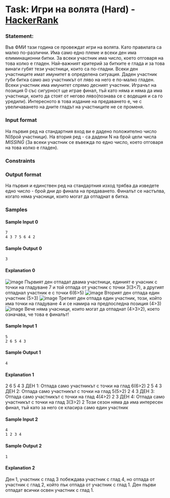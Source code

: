 # Task: Игри на волята (Hard) - [HackerRank](<https://www.hackerrank.com/contests/sda-hw-5-2023/challenges/challenge-3105>)


### Statement:

Във ФМИ тази година се провеждат игри на волята. Като правилата са малко по-различни. Има само едно племе и всеки ден има елиминационни битки. За всеки участник има число, което отговаря на това колко е гладен. Най-важният критерий за битките е глада и за това винаги губят тези участници, които са по-гладни. Всеки ден участниците имат имунитет в определена ситуация. Даден участник губи битка само ако участникът от ляво на него е по-малко гладен. Всеки участник има имунитет спрямо десният участник. Играчът на позиция 0 със сигурност ще играе финал, тъй като няма и няма да има участници, които да стоят от негово ляво(познава се с водещия и са го уредили). Интересното в това издание на предаването е, че с увеличаването на дните гладът на участниците не се променя.


### Input format

На първия ред на стандартния вход ви е дадено положително число N(брой участници). На втория ред - са дадени N на брой цели числа $MISSING$ (За всеки участник се въвежда по едно число, което отговаря на това колко е гладен).


### Constraints



### Output format

На първия и единствен ред на стандартния изход трябва да изведете едно число - брой дни до финала на предаването. Финалът се настъпва, когато няма учасници, които могат да отпаднат в битка.


### Samples


#### Sample Input 0
```
7
4 3 7 5 6 4 2 
```

#### Sample Output 0
```
3
```

#### Explanation 0
<img src="https://s3.amazonaws.com/hr-assets/0/1635467458-bcf681407d-11.png" alt="image" title="">
Първият ден отпадат двама участници, единият е учасник с точки на гладуване 7 и той отпада от участник с точки 3(3&lt;7), а другият отпаднал участник е с точки 6(6&gt;5)
<img src="https://s3.amazonaws.com/hr-assets/0/1635467471-b0e3264ab0-12.jpg" alt="image" title="">
Вторият ден отпада един участник (5&gt;3)
<img src="https://s3.amazonaws.com/hr-assets/0/1635467661-250aa9f322-13.jpg" alt="image" title="">
Третият ден отпада един участник, този, който има точки на гладуване 4 и се намира на предпоследна позиция (4&gt;3)
<img src="https://s3.amazonaws.com/hr-assets/0/1635467672-b951f8f785-13.jpg" alt="image" title="">
Вече няма учасници, които могат да отпаднат (4&gt;3&gt;2), което означава, че това е финалът!

#### Sample Input 1
```
5
2 6 5 4 3 
```

#### Sample Output 1
```
4
```

#### Explanation 1
2 6 5 4 3  ДЕН 1: Отпада само участникът с точки на глад 6(6&gt;2)
2 5 4 3    ДЕН 2: Отпада само участникът с точки на глад 5(5&gt;2)
2 4 3      ДЕН 3: Отпада само участникът с точки на глад 4(4&gt;2)
2 3        ДЕН 4: Отпада само участникът с точки на глад 3(3&gt;2)
2          Този сезон няма да има интересен финал, тъй като за него се класира само един участник

#### Sample Input 2
```
4
1 2 3 4
```

#### Sample Output 2
```
1
```

#### Explanation 2
Ден 1, участник с глад 3 побеждава участник с глад 4, но отпада от участник с глад 2, който пък отпада от участник с глад 1. Ден първи отпадат всички освен участник с глад 1.
